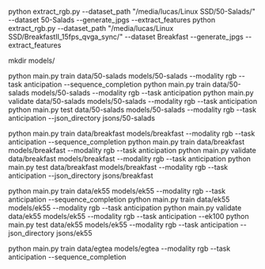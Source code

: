 python extract_rgb.py --dataset_path "/media/lucas/Linux SSD/50-Salads/" --dataset 50-Salads --generate_jpgs --extract_features
python extract_rgb.py --dataset_path "/media/lucas/Linux SSD/BreakfastII_15fps_qvga_sync/" --dataset Breakfast --generate_jpgs --extract_features

mkdir models/

python main.py train data/50-salads models/50-salads --modality rgb --task anticipation --sequence_completion
python main.py train data/50-salads models/50-salads --modality rgb --task anticipation
python main.py validate data/50-salads models/50-salads --modality rgb --task anticipation
python main.py test data/50-salads models/50-salads --modality rgb --task anticipation --json_directory jsons/50-salads

python main.py train data/breakfast models/breakfast --modality rgb --task anticipation --sequence_completion
python main.py train data/breakfast models/breakfast --modality rgb --task anticipation
python main.py validate data/breakfast models/breakfast --modality rgb --task anticipation
python main.py test data/breakfast models/breakfast --modality rgb --task anticipation --json_directory jsons/breakfast

python main.py train data/ek55 models/ek55 --modality rgb --task anticipation --sequence_completion
python main.py train data/ek55 models/ek55 --modality rgb --task anticipation
python main.py validate data/ek55 models/ek55 --modality rgb --task anticipation --ek100
python main.py test data/ek55 models/ek55 --modality rgb --task anticipation --json_directory jsons/ek55

python main.py train data/egtea models/egtea --modality rgb --task anticipation --sequence_completion
